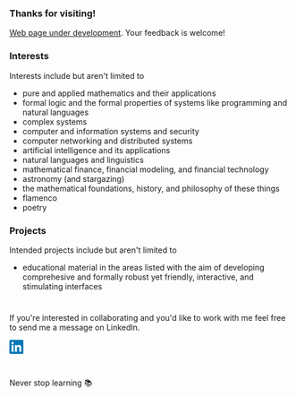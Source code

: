 ### Thanks for visiting!
<a href="https://davefriedman01.github.io">Web page under development</a>. Your feedback is welcome!

### Interests
Interests include but aren't limited to
* pure and applied mathematics and their applications
* formal logic and the formal properties of systems like programming and natural languages
* complex systems
* computer and information systems and security
* computer networking and distributed systems
* artificial intelligence and its applications
* natural languages and linguistics
* mathematical finance, financial modeling, and financial technology
* astronomy (and stargazing)
* the mathematical foundations, history, and philosophy of these things
* flamenco
* poetry

### Projects
Intended projects include but aren't limited to
* educational material in the areas listed with the aim of developing comprehesive and formally robust yet friendly, interactive, and stimulating interfaces

#

If you're interested in collaborating and you'd like to work with me feel free to send me a message on LinkedIn.

<a href="https://www.linkedin.com/in/heracliteanflux/">
  <img alt="Dave Friedman | LinkedIn" width="25px" src="assets/linkedin.svg"/>
</a>

#

Never stop learning :books:
